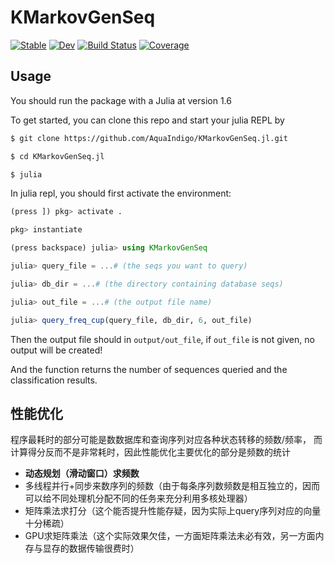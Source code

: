 # KMarkovGenSeq

[![Stable](https://img.shields.io/badge/docs-stable-blue.svg)](https://AquaIndigo.github.io/KMarkovGenSeq.jl/stable)
[![Dev](https://img.shields.io/badge/docs-dev-blue.svg)](https://AquaIndigo.github.io/KMarkovGenSeq.jl/dev)
[![Build Status](https://github.com/AquaIndigo/KMarkovGenSeq.jl/workflows/CI/badge.svg)](https://github.com/AquaIndigo/KMarkovGenSeq.jl/actions)
[![Coverage](https://codecov.io/gh/AquaIndigo/KMarkovGenSeq.jl/branch/master/graph/badge.svg)](https://codecov.io/gh/AquaIndigo/KMarkovGenSeq.jl)

## Usage

You should run the package with a Julia at version 1.6

To get started, you can clone this repo and start your julia REPL by

```bash
$ git clone https://github.com/AquaIndigo/KMarkovGenSeq.jl.git

$ cd KMarkovGenSeq.jl

$ julia
```

In julia repl, you should first activate the environment:
```julia
(press ]) pkg> activate .

pkg> instantiate

(press backspace) julia> using KMarkovGenSeq

julia> query_file = ...# (the seqs you want to query)

julia> db_dir = ...# (the directory containing database seqs)

julia> out_file = ...# (the output file name)

julia> query_freq_cup(query_file, db_dir, 6, out_file)
```

Then the output file should in `output/out_file`, if `out_file` is not given,
no output will be created!

And the function returns the number of sequences queried and 
the classification results.

## 性能优化

程序最耗时的部分可能是数数据库和查询序列对应各种状态转移的频数/频率，
而计算得分反而不是非常耗时，因此性能优化主要优化的部分是频数的统计

- **动态规划（滑动窗口）求频数**
- 多线程并行+同步来数序列的频数（由于每条序列数频数是相互独立的，因而可以给不同处理机分配不同的任务来充分利用多核处理器）
- 矩阵乘法求打分（这个能否提升性能存疑，因为实际上query序列对应的向量十分稀疏）
- GPU求矩阵乘法（这个实际效果欠佳，一方面矩阵乘法未必有效，另一方面内存与显存的数据传输很费时）
